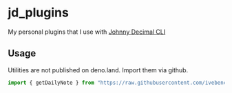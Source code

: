 # jd_plugins

My personal plugins that I use with
[Johnny Decimal CLI](https://github.com/ivebencrazy/johnny_decimal)

## Usage

Utilities are not published on deno.land.  Import them via github.

```js
import { getDailyNote } from "https://raw.githubusercontent.com/ivebencrazy/jd_plugins/main/mod.ts";
```

